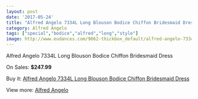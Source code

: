 ```yaml
---
layout: post
date: '2017-05-24'
title: "Alfred Angelo 7334L Long Blouson Bodice Chiffon Bridesmaid Dress"
category: Alfred Angelo
tags: ["special","bodice","alfred","long","style"]
image: http://www.eudances.com/9062-thickbox_default/alfred-angelo-7334l-long-blouson-bodice-chiffon-bridesmaid-dress.jpg
---
```

Alfred Angelo 7334L Long Blouson Bodice Chiffon Bridesmaid Dress

On Sales: **$247.99**
<a href="https://www.eudances.com/en/alfred-angelo/3046-alfred-angelo-7334l-long-blouson-bodice-chiffon-bridesmaid-dress.html"><amp-img layout="responsive" width="600" height="600" src="//www.eudances.com/9062-thickbox_default/alfred-angelo-7334l-long-blouson-bodice-chiffon-bridesmaid-dress.jpg" alt="Alfred Angelo 7334L Long Blouson Bodice Chiffon Bridesmaid Dress 0" /></a>
<a href="https://www.eudances.com/en/alfred-angelo/3046-alfred-angelo-7334l-long-blouson-bodice-chiffon-bridesmaid-dress.html"><amp-img layout="responsive" width="600" height="600" src="//www.eudances.com/9063-thickbox_default/alfred-angelo-7334l-long-blouson-bodice-chiffon-bridesmaid-dress.jpg" alt="Alfred Angelo 7334L Long Blouson Bodice Chiffon Bridesmaid Dress 1" /></a>

Buy it: [Alfred Angelo 7334L Long Blouson Bodice Chiffon Bridesmaid Dress](https://www.eudances.com/en/alfred-angelo/3046-alfred-angelo-7334l-long-blouson-bodice-chiffon-bridesmaid-dress.html "Alfred Angelo 7334L Long Blouson Bodice Chiffon Bridesmaid Dress")

View more: [Alfred Angelo](https://www.eudances.com/en/51-alfred-angelo "Alfred Angelo")